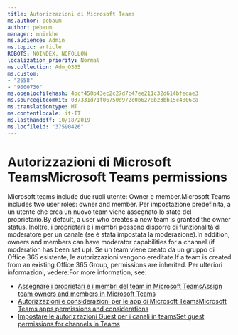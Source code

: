 ```yaml
---
title: Autorizzazioni di Microsoft Teams
ms.author: pebaum
author: pebaum
manager: mnirkhe
ms.audience: Admin
ms.topic: article
ROBOTS: NOINDEX, NOFOLLOW
localization_priority: Normal
ms.collection: Adm_O365
ms.custom:
- "2658"
- "9000730"
ms.openlocfilehash: 4bcf450b43ec2c27d7c47ee211c32d614bfedae3
ms.sourcegitcommit: 037331d71f06750d972c0b6278b23bb15c4806ca
ms.translationtype: MT
ms.contentlocale: it-IT
ms.lasthandoff: 10/18/2019
ms.locfileid: "37590426"
---
```

# <a name="microsoft-teams-permissions"></a><span data-ttu-id="332c0-102">Autorizzazioni di Microsoft Teams</span><span class="sxs-lookup"><span data-stu-id="332c0-102">Microsoft Teams permissions</span></span>

<span data-ttu-id="332c0-103">Microsoft teams include due ruoli utente: Owner e member.</span><span class="sxs-lookup"><span data-stu-id="332c0-103">Microsoft Teams includes two user roles: owner and member.</span></span> <span data-ttu-id="332c0-104">Per impostazione predefinita, a un utente che crea un nuovo team viene assegnato lo stato del proprietario.</span><span class="sxs-lookup"><span data-stu-id="332c0-104">By default, a user who creates a new team is granted the owner status.</span></span> <span data-ttu-id="332c0-105">Inoltre, i proprietari e i membri possono disporre di funzionalità di moderatore per un canale (se è stata impostata la moderazione).</span><span class="sxs-lookup"><span data-stu-id="332c0-105">In addition, owners and members can have moderator capabilities for a channel (if moderation has been set up).</span></span> <span data-ttu-id="332c0-106">Se un team viene creato da un gruppo di Office 365 esistente, le autorizzazioni vengono ereditate.</span><span class="sxs-lookup"><span data-stu-id="332c0-106">If a team is created from an existing Office 365 Group, permissions are inherited.</span></span> <span data-ttu-id="332c0-107">Per ulteriori informazioni, vedere:</span><span class="sxs-lookup"><span data-stu-id="332c0-107">For more information, see:</span></span>

- [<span data-ttu-id="332c0-108">Assegnare i proprietari e i membri del team in Microsoft Teams</span><span class="sxs-lookup"><span data-stu-id="332c0-108">Assign team owners and members in Microsoft Teams</span></span>](https://docs.microsoft.com/microsoftteams/assign-roles-permissions)
- [<span data-ttu-id="332c0-109">Autorizzazioni e considerazioni per le app di Microsoft Teams</span><span class="sxs-lookup"><span data-stu-id="332c0-109">Microsoft Teams apps permissions and considerations</span></span>](https://docs.microsoft.com/microsoftteams/app-permissions)
- [<span data-ttu-id="332c0-110">Impostare le autorizzazioni Guest per i canali in teams</span><span class="sxs-lookup"><span data-stu-id="332c0-110">Set guest permissions for channels in Teams</span></span>](https://support.office.com/article/4756c468-2746-4bfd-a582-736d55fcc169)
